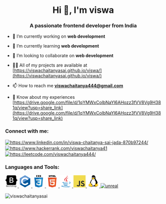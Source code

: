 <h1 align="center">Hi 👋, I'm viswa</h1>
<h3 align="center">A passionate frontend developer from India</h3>

- 🔭 I’m currently working on **web development**

- 🌱 I’m currently learning **web development**

- 👯 I’m looking to collaborate on **web development**

- 👨‍💻 All of my projects are available at [https://viswachaitanyasai.github.io/viswa/](https://viswachaitanyasai.github.io/viswa/)

- 📫 How to reach me **viswachaitanya444@gmail.com**

- 📄 Know about my experiences [https://drive.google.com/file/d/1qYMWxColbNaYl6AHozz3fVV8Vg9H381q/view?usp=share_link](https://drive.google.com/file/d/1qYMWxColbNaYl6AHozz3fVV8Vg9H381q/view?usp=share_link)

<h3 align="left">Connect with me:</h3>
<p align="left">
<a href="https://linkedin.com/in/https://www.linkedin.com/in/viswa-chaitanya-sai-jada-870b97244/" target="blank"><img align="center" src="https://raw.githubusercontent.com/rahuldkjain/github-profile-readme-generator/master/src/images/icons/Social/linked-in-alt.svg" alt="https://www.linkedin.com/in/viswa-chaitanya-sai-jada-870b97244/" height="30" width="40" /></a>
<a href="https://www.hackerrank.com/https://www.hackerrank.com/viswachaitanya41" target="blank"><img align="center" src="https://raw.githubusercontent.com/rahuldkjain/github-profile-readme-generator/master/src/images/icons/Social/hackerrank.svg" alt="https://www.hackerrank.com/viswachaitanya41" height="30" width="40" /></a>
<a href="https://www.leetcode.com/https://leetcode.com/viswachaitanya444/" target="blank"><img align="center" src="https://raw.githubusercontent.com/rahuldkjain/github-profile-readme-generator/master/src/images/icons/Social/leet-code.svg" alt="https://leetcode.com/viswachaitanya444/" height="30" width="40" /></a>
</p>

<h3 align="left">Languages and Tools:</h3>
<p align="left"> <a href="https://getbootstrap.com" target="_blank" rel="noreferrer"> <img src="https://raw.githubusercontent.com/devicons/devicon/master/icons/bootstrap/bootstrap-plain-wordmark.svg" alt="bootstrap" width="40" height="40"/> </a> <a href="https://www.cprogramming.com/" target="_blank" rel="noreferrer"> <img src="https://raw.githubusercontent.com/devicons/devicon/master/icons/c/c-original.svg" alt="c" width="40" height="40"/> </a> <a href="https://www.w3schools.com/css/" target="_blank" rel="noreferrer"> <img src="https://raw.githubusercontent.com/devicons/devicon/master/icons/css3/css3-original-wordmark.svg" alt="css3" width="40" height="40"/> </a> <a href="https://www.w3.org/html/" target="_blank" rel="noreferrer"> <img src="https://raw.githubusercontent.com/devicons/devicon/master/icons/html5/html5-original-wordmark.svg" alt="html5" width="40" height="40"/> </a> <a href="https://www.java.com" target="_blank" rel="noreferrer"> <img src="https://raw.githubusercontent.com/devicons/devicon/master/icons/java/java-original.svg" alt="java" width="40" height="40"/> </a> <a href="https://developer.mozilla.org/en-US/docs/Web/JavaScript" target="_blank" rel="noreferrer"> <img src="https://raw.githubusercontent.com/devicons/devicon/master/icons/javascript/javascript-original.svg" alt="javascript" width="40" height="40"/> </a> <a href="https://www.linux.org/" target="_blank" rel="noreferrer"> <img src="https://raw.githubusercontent.com/devicons/devicon/master/icons/linux/linux-original.svg" alt="linux" width="40" height="40"/> </a> <a href="https://unrealengine.com/" target="_blank" rel="noreferrer"> <img src="https://raw.githubusercontent.com/kenangundogan/fontisto/036b7eca71aab1bef8e6a0518f7329f13ed62f6b/icons/svg/brand/unreal-engine.svg" alt="unreal" width="40" height="40"/> </a> </p>

<p><img align="center" src="https://github-readme-stats.vercel.app/api/top-langs?username=viswachaitanyasai&show_icons=true&locale=en&layout=compact" alt="viswachaitanyasai" /></p>

